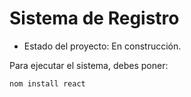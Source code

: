 <h1> Sistema de Registro</h1>

- Estado del proyecto: En construcción.

Para ejecutar el sistema, debes poner:

```nom install react```

